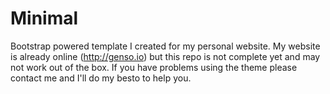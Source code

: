 # Minimal
Bootstrap powered template I created for my personal website. My website is already online (http://genso.io) but this repo is not complete yet and may not work out of the box. If you have problems using the theme please contact me and I'll do my besto to help you.
